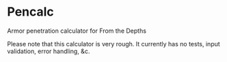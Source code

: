 # Pencalc
Armor penetration calculator for From the Depths

Please note that this calculator is very rough.  It currently has no tests, input validation, error handling, &c.
